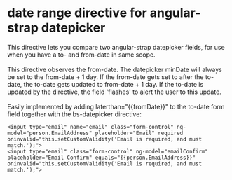 date range directive for angular-strap datepicker
==================================================

This directive lets you compare two angular-strap datepicker fields, for use when you have a to- and from-date in same scope.
<br><br>
This directive observes the from-date. The datepicker minDate will always be set to the from-date + 1 day.
If the from-date gets set to after the to-date, the to-date gets updated to from-date + 1 day. If the to-date is updated
by the directive, the field 'flashes' to alert the user to this update.
<br><br>
Easily implemented by adding laterthan="{{fromDate}}" to the to-date form field together with the bs-datepicker directive:

```
<input type="email" name="email" class="form-control" ng-model="person.EmailAddress" placeholder="Email" required oninvalid="this.setCustomValidity('Email is required, and must match.');">
<input type="email" class="form-control" ng-model="emailConfirm" placeholder="Email Confirm" equals="{{person.EmailAddress}}" oninvalid="this.setCustomValidity('Email is required, and must match.');">
```
